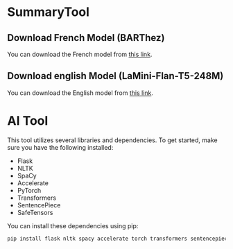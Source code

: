 # SummaryTool

## Download French Model (BARThez)

You can download the French model from [this link](https://huggingface.co/moussaKam/barthez-orangesum-abstract/tree/main).

## Download english Model (LaMini-Flan-T5-248M)

You can download the English model from [this link](https://huggingface.co/MBZUAI/LaMini-Flan-T5-248M/tree/main).

# AI Tool

This tool utilizes several libraries and dependencies. To get started, make sure you have the following installed:

- Flask
- NLTK
- SpaCy
- Accelerate
- PyTorch
- Transformers
- SentencePiece
- SafeTensors

You can install these dependencies using pip:

```bash
pip install flask nltk spacy accelerate torch transformers sentencepiece safetensors
